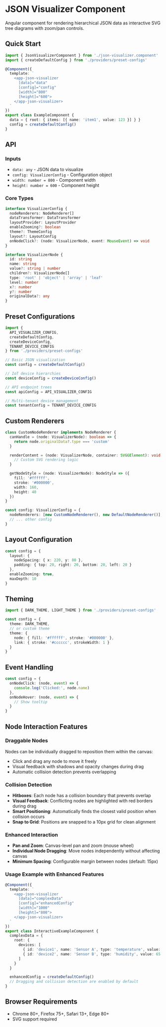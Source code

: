 # JSON Visualizer Component

Angular component for rendering hierarchical JSON data as interactive SVG tree diagrams with zoom/pan controls.

## Quick Start

```typescript
import { JsonVisualizerComponent } from './json-visualizer.component'
import { createDefaultConfig } from './providers/preset-configs'

@Component({
  template: `
    <app-json-visualizer
      [data]="data"
      [config]="config"
      [width]="800"
      [height]="600">
    </app-json-visualizer>
  `
})
export class ExampleComponent {
  data = { root: { items: [{ name: 'item1', value: 123 }] } }
  config = createDefaultConfig()
}
```

## API

### Inputs
- `data: any` - JSON data to visualize
- `config: VisualizerConfig` - Configuration object
- `width: number = 800` - Component width
- `height: number = 600` - Component height

### Core Types

```typescript
interface VisualizerConfig {
  nodeRenderers: NodeRenderer[]
  dataTransformer: DataTransformer
  layoutProvider: LayoutProvider
  enableZooming?: boolean
  theme?: ThemeConfig
  layout?: LayoutConfig
  onNodeClick?: (node: VisualizerNode, event: MouseEvent) => void
}

interface VisualizerNode {
  id: string
  name: string
  value?: string | number
  children?: VisualizerNode[]
  type: 'root' | 'object' | 'array' | 'leaf'
  level: number
  x?: number
  y?: number
  originalData?: any
}
```

## Preset Configurations

```typescript
import {
  API_VISUALIZER_CONFIG,
  createDefaultConfig,
  createDeviceConfig,
  TENANT_DEVICE_CONFIG
} from './providers/preset-configs'

// Basic JSON visualization
const config = createDefaultConfig()

// IoT device hierarchies
const deviceConfig = createDeviceConfig()

// API endpoint trees
const apiConfig = API_VISUALIZER_CONFIG

// Multi-tenant device management
const tenantConfig = TENANT_DEVICE_CONFIG
```

## Custom Renderers

```typescript
class CustomNodeRenderer implements NodeRenderer {
  canHandle = (node: VisualizerNode): boolean => {
    return node.originalData?.type === 'custom'
  }

  renderContent = (node: VisualizerNode, container: SVGGElement): void => {
    // Custom SVG rendering logic
  }

  getNodeStyle = (node: VisualizerNode): NodeStyle => ({
    fill: '#ffffff',
    stroke: '#000000',
    width: 160,
    height: 40
  })
}

const config: VisualizerConfig = {
  nodeRenderers: [new CustomNodeRenderer(), new DefaultNodeRenderer()],
  // ... other config
}
```

## Layout Configuration

```typescript
const config = {
  layout: {
    nodeSpacing: { x: 220, y: 80 },
    padding: { top: 20, right: 20, bottom: 20, left: 20 }
  },
  enableZooming: true,
  maxDepth: 10
}
```

## Theming

```typescript
import { DARK_THEME, LIGHT_THEME } from './providers/preset-configs'

const config = {
  theme: DARK_THEME,
  // or custom theme
  theme: {
    node: { fill: '#ffffff', stroke: '#000000' },
    link: { stroke: '#cccccc', strokeWidth: 1 }
  }
}
```

## Event Handling

```typescript
const config = {
  onNodeClick: (node, event) => {
    console.log('Clicked:', node.name)
  },
  onNodeHover: (node, event) => {
    // Show tooltip
  }
}
```

## Node Interaction Features

### Draggable Nodes
Nodes can be individually dragged to reposition them within the canvas:
- Click and drag any node to move it freely
- Visual feedback with shadows and opacity changes during drag
- Automatic collision detection prevents overlapping

### Collision Detection
- **Hitboxes**: Each node has a collision boundary that prevents overlap
- **Visual Feedback**: Conflicting nodes are highlighted with red borders during drag
- **Smart Positioning**: Automatically finds the closest valid position when collision occurs
- **Snap to Grid**: Positions are snapped to a 10px grid for clean alignment

### Enhanced Interaction
- **Pan and Zoom**: Canvas-level pan and zoom (mouse wheel)
- **Individual Node Dragging**: Move nodes independently without affecting canvas
- **Minimum Spacing**: Configurable margin between nodes (default: 15px)

### Usage Example with Enhanced Features
```typescript
@Component({
  template: `
    <app-json-visualizer
      [data]="complexData"
      [config]="enhancedConfig"
      [width]="1000"
      [height]="800">
    </app-json-visualizer>
  `
})
export class InteractiveExampleComponent {
  complexData = {
    root: {
      devices: [
        { id: 'device1', name: 'Sensor A', type: 'temperature', value: 25.3 },
        { id: 'device2', name: 'Sensor B', type: 'humidity', value: 65.8 }
      ]
    }
  }

  enhancedConfig = createDefaultConfig()
  // Dragging and collision detection are enabled by default
}
```

## Browser Requirements

- Chrome 80+, Firefox 75+, Safari 13+, Edge 80+
- SVG support required
